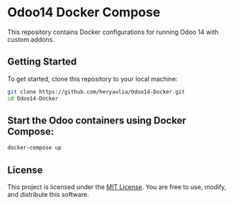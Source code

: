 # Odoo14 Docker Compose

This repository contains Docker configurations for running Odoo 14 with custom addons.


## Getting Started

To get started, clone this repository to your local machine:

```bash
git clone https://github.com/heryaulia/Odoo14-Docker.git
cd Odoo14-Docker
```

## Start the Odoo containers using Docker Compose:
 
```bash
docker-compose up
```

## License

This project is licensed under the [MIT License](https://opensource.org/licenses/MIT). You are free to use, modify, and distribute this software.

